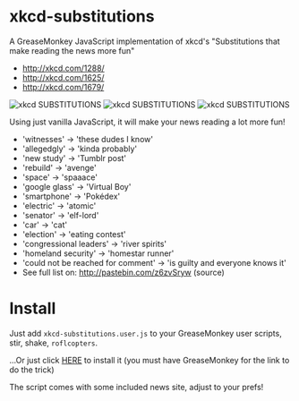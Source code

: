 xkcd-substitutions
==================

A GreaseMonkey JavaScript implementation of xkcd's "Substitutions that make reading the news more fun" 
 * http://xkcd.com/1288/
 * http://xkcd.com/1625/
 * http://xkcd.com/1679/

 ![xkcd SUBSTITUTIONS](http://imgs.xkcd.com/comics/substitutions.png)
 ![xkcd SUBSTITUTIONS](http://imgs.xkcd.com/comics/substitutions_2.png)
 ![xkcd SUBSTITUTIONS](http://imgs.xkcd.com/comics/substitutions_3.png)

Using just vanilla JavaScript, it will make your news reading a lot more fun!

 *  'witnesses' -> 'these dudes I know'
 *  'allegedgly' -> 'kinda probably'
 *  'new study' -> 'Tumblr post'
 *  'rebuild' -> 'avenge'
 *  'space' -> 'spaaace'
 *  'google glass' -> 'Virtual Boy'
 *  'smartphone' -> 'Pokédex'
 *  'electric' -> 'atomic'
 *  'senator' -> 'elf-lord'
 *  'car' -> 'cat'
 *  'election' -> 'eating contest'
 *  'congressional leaders' -> 'river spirits'
 *  'homeland security' -> 'homestar runner'
 *  'could not be reached for comment' -> 'is guilty and everyone knows it'
 *  See full list on: http://pastebin.com/z6zvSryw (source)

Install
=======
Just add `xkcd-substitutions.user.js` to your GreaseMonkey user scripts, stir, shake, `roflcopters`.

...Or just click [HERE](https://github.com/istepaniuk/xkcd-substitutions/raw/master/xkcd-substitutions.user.js) to install it (you must have GreaseMonkey for the link to do the trick)


The script comes with some included news site, adjust to your prefs!
